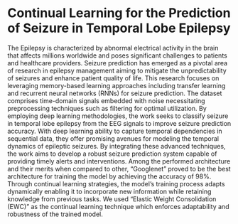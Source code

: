 # **Continual Learning for the Prediction of Seizure in Temporal Lobe Epilepsy**

The Epilepsy is characterized by abnormal electrical activity in the brain that affects millions worldwide and poses significant challenges to patients and healthcare providers. Seizure prediction has emerged as a pivotal area of research in epilepsy management aiming to mitigate the unpredictability of seizures and enhance patient quality of life. This research focuses on leveraging memory-based learning approaches including transfer learning and recurrent neural networks (RNNs) for seizure prediction. The dataset comprises time-domain signals embedded with noise necessitating preprocessing techniques such as filtering for optimal utilization. By employing deep learning methodologies, the work seeks to classify seizure in temporal lobe epilepsy from the EEG signals to improve seizure prediction accuracy. With deep learning ability to capture temporal dependencies in sequential data, they offer promising avenues for modeling the temporal dynamics of epileptic seizures. By integrating these advanced techniques, the work aims to develop a robust seizure prediction system capable of providing timely alerts and interventions. Among the performed architecture and their merits when compared to other, “Googlenet” proved to be the best architecture for training the model by achieving the accuracy of 98%. Through continual learning strategies, the model’s training process adapts dynamically enabling it to incorporate new information while retaining knowledge from previous tasks. We used “Elastic Weight Consolidation (EWC)” as the continual learning technique which enforces adaptability and robustness of the trained model. 
